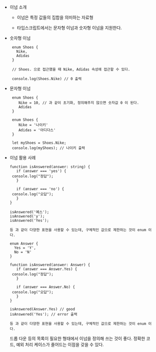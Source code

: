 * 이넘 소개

  - 이넘은 특정 값들의 집합을 의미하는 자료형

  - 타입스크립트에서는 문자형 이넘과 숫자형 이넘을 지원한다.


* 숫자형 이넘

   ```
    enum Shoes {
      Nike,
      Adidas
    }

    // Shoes. 으로 접근했을 때 Nike, Adidas 속성에 접근할 수 있다.

    console.log(Shoes.Nike) // 0 출력

   ```


* 문자형 이넘

  ```
   enum Shoes {
      Nike = 10, // 과 같이 초기화, 정의해주지 않으면 숫자값 0 이 된다. 
      Adidas
   }

   enum Shoes {
      Nike = '나이키'
      Adidas = '아디다스'
   }
   
   let myShoes = Shoes.Nike;
   console.log(myShoes); // 나이키 출력

  ```


* 이넘 활용 사례

   ```
   function isAnswered(answer: string) {
      if (answer === 'yes') {
	console.log("정답");
      }

      if (answer === 'no') {
	console.log("오답");
      }
   }

   isAnswered('예스');
   isAnswered('y');
   isAnswered('Yes');

   등 과 같이 다양한 표현을 사용할 수 있는데, 구체적인 값으로 제한하는 것이 enum 이다.

   ```

   ```
   enum Answer {
     Yes = 'Y',
     No = 'N'
   }

   function isAnswered(answer: Answer) {
      if (answer === Answer.Yes) {
	console.log("정답");
      }

      if (answer === Answer.No) {
	console.log("오답");
      }
   }

   isAnswered(Answer.Yes) // good
   isAnswered('Yes'); // error 출력

   등 과 같이 다양한 표현을 사용할 수 있는데, 구체적인 값으로 제한하는 것이 enum 이다.

   ```

   드롭 다운 등의 목록이 필요한 형태에서 이넘을 정의해 쓰는 것이 좋다. 정확한 코드, 예외 처리 케이스가 줄어드는 이점을 갖을 수 있다.

